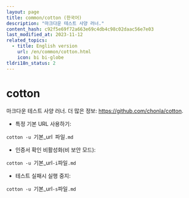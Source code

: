 ```yaml
---
layout: page
title: common/cotton (한국어)
description: "마크다운 테스트 사양 러너."
content_hash: c92f5e69f72a663e69c4db4c98c02daac56e7e03
last_modified_at: 2023-11-12
related_topics:
  - title: English version
    url: /en/common/cotton.html
    icon: bi bi-globe
tldri18n_status: 2
---
```

# cotton

마크다운 테스트 사양 러너.
더 많은 정보: <https://github.com/chonla/cotton>.

- 특정 기본 URL 사용하기:

`cotton -u `<span class="tldr-var badge badge-pill bg-dark-lm bg-white-dm text-white-lm text-dark-dm font-weight-bold">기본_url</span>` `<span class="tldr-var badge badge-pill bg-dark-lm bg-white-dm text-white-lm text-dark-dm font-weight-bold">파일</span>`.md`

- 인증서 확인 비활성화(비 보안 모드):

`cotton -u `<span class="tldr-var badge badge-pill bg-dark-lm bg-white-dm text-white-lm text-dark-dm font-weight-bold">기본_url</span>` -i `<span class="tldr-var badge badge-pill bg-dark-lm bg-white-dm text-white-lm text-dark-dm font-weight-bold">파일</span>`.md`

- 테스트 실패시 실행 중지:

`cotton -u `<span class="tldr-var badge badge-pill bg-dark-lm bg-white-dm text-white-lm text-dark-dm font-weight-bold">기본_url</span>` -s `<span class="tldr-var badge badge-pill bg-dark-lm bg-white-dm text-white-lm text-dark-dm font-weight-bold">파일</span>`.md`

